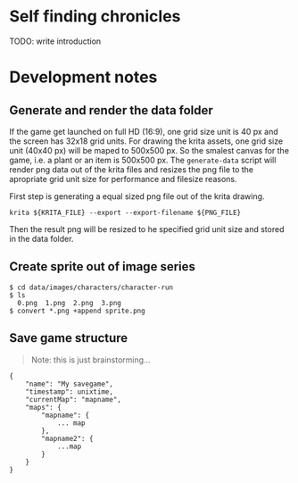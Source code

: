 # Self finding chronicles

TODO: write introduction

# Development notes

## Generate and render the data folder

If the game get launched on full HD (16:9), one grid size unit is 40 px and the screen has 32x18 grid units.
For drawing the krita assets, one grid size unit (40x40 px) will be maped to 500x500 px. So the smalest canvas 
for the game, i.e. a plant or an item is 500x500 px. 
The `generate-data` script will render png data out of the krita files and resizes the png file to the apropriate 
grid unit size for performance and filesize reasons.    

First step is generating a equal sized png file out of the krita drawing.

    krita ${KRITA_FILE} --export --export-filename ${PNG_FILE}

Then the result png will be resized to he specified grid unit size and stored in the data folder.


## Create sprite out of image series

    $ cd data/images/characters/character-run
    $ ls
      0.png  1.png  2.png  3.png
    $ convert *.png +append sprite.png


## Save game structure

> Note: this is just brainstorming...

    {
        "name": "My savegame",
        "timestamp": unixtime,
        "currentMap": "mapname",
        "maps": {
            "mapname": {
                ... map
            },
            "mapname2": {
                ...map
            }
        }
    }




